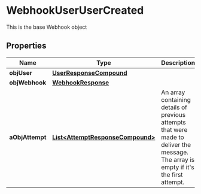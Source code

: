 

# WebhookUserUserCreated

This is the base Webhook object

## Properties

| Name | Type | Description | Notes |
|------------ | ------------- | ------------- | -------------|
|**objUser** | [**UserResponseCompound**](UserResponseCompound.md) |  |  |
|**objWebhook** | [**WebhookResponse**](WebhookResponse.md) |  |  |
|**aObjAttempt** | [**List&lt;AttemptResponseCompound&gt;**](AttemptResponseCompound.md) | An array containing details of previous attempts that were made to deliver the message. The array is empty if it&#39;s the first attempt. |  |



